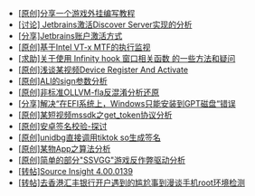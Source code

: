 + [[原创]分享一个游戏外挂编写教程](https://bbs.kanxue.com/thread-286912.htm)
+ [[讨论] Jetbrains激活Discover Server实现的分析](https://bbs.kanxue.com/thread-283941.htm)
+ [[分享]Jetbrains账户激活方式](https://bbs.kanxue.com/thread-284298.htm)
+ [[原创]基于Intel VT-x MTF的执行监视](https://bbs.kanxue.com/thread-287146.htm)
+ [[求助]关于使用 Infinity hook 窗口相关函数 的一些方法和疑问](https://bbs.kanxue.com/thread-287315.htm)
+ [[原创]浅谈某视频Device Register And Activate](https://bbs.kanxue.com/thread-287316.htm)
+ [[原创]ALI的sign参数分析](https://bbs.kanxue.com/thread-284292.htm)
+ [[原创]非标准OLLVM-fla反混淆分析还原](https://bbs.kanxue.com/thread-286549.htm)
+ [[分享]解决“在EFI系统上，Windows只能安装到GPT磁盘“错误](https://bbs.kanxue.com/thread-287299.htm)
+ [[原创]某短视频mssdk之get_token协议分析](https://bbs.kanxue.com/thread-287008.htm)
+ [[原创]安卓签名校验-探讨](https://bbs.kanxue.com/thread-285647.htm)
+ [[原创]unidbg直接调用tiktok so生成签名](https://bbs.kanxue.com/thread-285623.htm)
+ [[原创]某物App之算法分析](https://bbs.kanxue.com/thread-287289.htm)
+ [[原创]简单的部分"SSVGG"游戏反作弊驱动分析](https://bbs.kanxue.com/thread-286409.htm)
+ [[转帖]Source Insight 4.00.0139](https://bbs.kanxue.com/thread-282312.htm)
+ [[转帖]去香港汇丰银行开户遇到的尴尬事到漫谈手机root环境检测](https://bbs.kanxue.com/thread-285754.htm)
